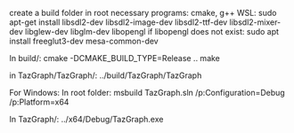 create a build folder in root
necessary programs: cmake, g++
WSL: 
sudo apt-get install libsdl2-dev libsdl2-image-dev libsdl2-ttf-dev libsdl2-mixer-dev libglew-dev libglm-dev libopengl
if libopengl does not exist:
sudo apt install freeglut3-dev mesa-common-dev

In build/:
cmake -DCMAKE_BUILD_TYPE=Release ..
make

in TazGraph/TazGraph/:
../build/TazGraph/TazGraph

For Windows:
In root folder:
msbuild TazGraph.sln /p:Configuration=Debug /p:Platform=x64

In TazGraph/:
 ../x64/Debug/TazGraph.exe
